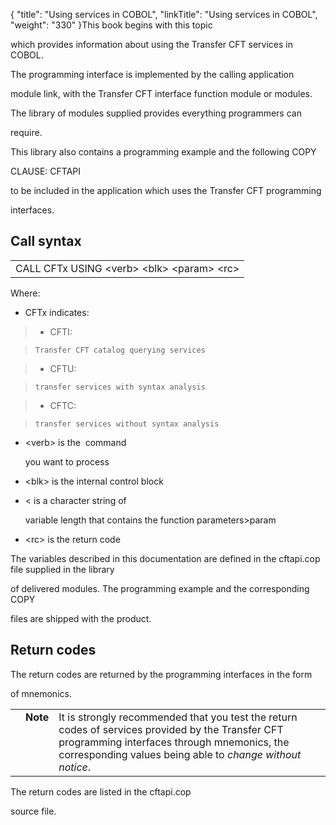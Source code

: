{
    "title": "Using services in COBOL",
    "linkTitle": "Using services in COBOL",
    "weight": "330"
}This book begins with this topic
which provides information about using the Transfer CFT services in COBOL.

The programming interface is implemented by the calling application
module link, with the Transfer CFT interface function module or modules.

The library of modules supplied provides everything programmers can
require.

This library also contains a programming example and the following COPY
CLAUSE: CFTAPI
to be included in the application which uses the Transfer CFT programming
interfaces.

## <span id="Call Syntax"></span>Call syntax

<table cellspacing="0">
   <col/>
   <tbody>
      <tr>
         <td>CALL <span>CFTx</span> USING &lt;verb&gt; 
 &lt;blk&gt; 
 &lt;param&gt; &lt;rc&gt;         </td>
      </tr>
   </tbody>
</table>

Where:

-   CFTx indicates:

> -   CFTI:
>     Transfer CFT catalog querying services
>
> <!-- -->
>
> -   CFTU:
>     transfer services with syntax analysis
> -   CFTC:
>     transfer services without syntax analysis

-   &lt;verb> is the  command
    you want to process
-   &lt;blk> is the internal control block
-   &lt; is a character string of
    variable length that contains the function parameters>param
-   &lt;rc> is the return code

The variables described in this documentation are defined in the cftapi.cop file supplied in the library
of delivered modules. The programming example and the corresponding COPY
files are shipped with the product.

## Return codes

The return codes are returned by the programming interfaces in the form
of mnemonics.

<table cellpadding="0" cellspacing="0">
   <col/>
   <col/>
   <col/>
      <tr>
         <td valign="top">         </td>
         <td valign="top"><span><b>Note</b></span>
         </td>
         <td data-mc-autonum="&lt;b&gt;Note&lt;/b&gt;" valign="top">It is strongly recommended that you test the return codes of services 
 provided by the  <span>Transfer CFT</span> programming interfaces through mnemonics, 
 the corresponding values being able to <i>change without notice</i>.         </td>
      </tr>
</table>

The return codes are listed in the cftapi.cop
source file.

